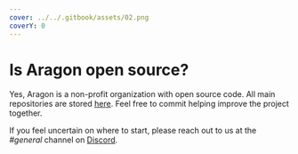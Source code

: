 ```yaml
---
cover: ../../.gitbook/assets/02.png
coverY: 0
---
```


# Is Aragon open source?

Yes, Aragon is a non-profit organization with open source code. All main repositories are stored [here](https://github.com/aragon). Feel free to commit helping improve the project together.&#x20;

If you feel uncertain on where to start, please reach out to us at the _#general_ channel on [Discord](https://discord.com/invite/aragon).
